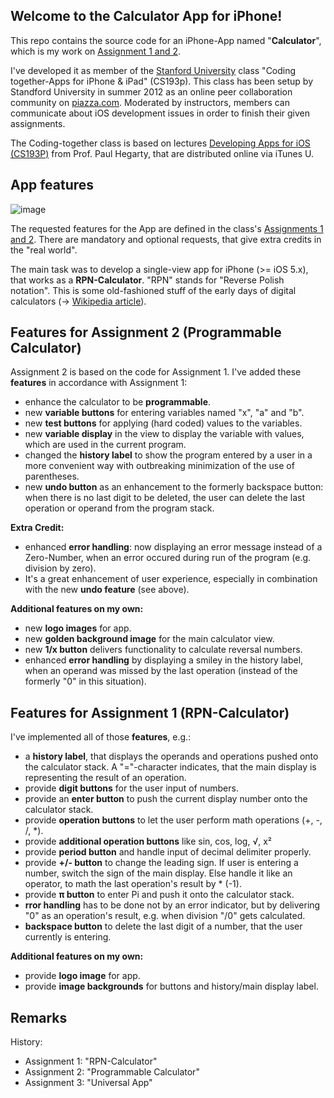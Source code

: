 ## Welcome to the Calculator App for iPhone!

This repo contains the source code for an iPhone-App named "**Calculator**", which is my work on [Assignment 1 and 2](http://itunes.apple.com/us/course/coding-together-apps-for-iphone/id537447071#).

I've developed it as member of the [Stanford University](http://www.stanford.edu) class "Coding together-Apps for iPhone & iPad" (CS193p). This class has been setup by Standford University in summer 2012 as an online peer collaboration community on [piazza.com](http://www.piazza.com). Moderated by instructors, members can communicate about iOS development issues in order to finish their given assignments.

The Coding-together class is based on lectures [Developing Apps for iOS (CS193P)](http://itunes.apple.com/us/course/coding-together-apps-for-iphone/id537447071) from Prof. Paul Hegarty, that are distributed online via iTunes U.

## App features

![image](http://www.arnobost.de/SiteImages/2012-07-09-CalcScreenshot-01.png)

The requested features for the App are defined in the class's [Assignments 1 and 2](http://itunes.apple.com/us/course/coding-together-apps-for-iphone/id537447071#). There are mandatory and optional requests, that give extra credits in the "real world".

The main task was to develop a single-view app for iPhone (>= iOS 5.x), that works as a **RPN-Calculator**. "RPN" stands for "Reverse Polish notation". This is some old-fashioned stuff of the early days of digital calculators (-> [Wikipedia article](http://en.wikipedia.org/wiki/Reverse_Polish_notation)).


## Features for Assignment 2 (Programmable Calculator)

Assignment 2 is based on the code for Assignment 1.
I've added these **features** in accordance with Assignment 1:

* enhance the calculator to be **programmable**.
* new **variable buttons** for entering variables named "x", "a" and "b".
* new **test buttons** for applying (hard coded) values to the variables.
* new **variable display** in the view to display the variable with values, which are used in the current program.
* changed the **history label** to show the program entered by a user in a more convenient way with outbreaking minimization of the use of parentheses.
* new **undo button** as an enhancement to the formerly backspace button: when there is no last digit to be deleted, the user can delete the last operation or operand from the program stack.

**Extra Credit:**
* enhanced **error handling**: now displaying an error message instead of a Zero-Number, when an error occured during run of the program (e.g. division by zero). 
* It's a great enhancement of user experience, especially in combination with the new **undo feature** (see above).

**Additional features on my own:**

* new **logo images** for app.
* new **golden background image** for the main calculator view.
* new **1/x button** delivers functionality to calculate reversal numbers.
* enhanced **error handling** by displaying a smiley in the history label, when an operand was missed by the last operation (instead of the formerly "0" in this situation).


## Features for Assignment 1 (RPN-Calculator)

I've implemented all of those **features**, e.g.:

* a **history label**, that displays the operands and operations pushed onto the calculator stack. A "="-character indicates, that the main display is representing the result of an operation.
* provide **digit buttons** for the user input of numbers.
* provide an **enter button** to push the current display number onto the calculator stack.
* provide **operation buttons** to let the user perform math operations (+, -, /, *).
* provide **additional operation buttons** like sin, cos, log, √, x²
* provide **period button** and handle input of decimal delimiter properly.
* provide **+/- button** to change the leading sign. If user is entering a number, switch the sign of the main display. Else handle it like an operator, to math the last operation's result by * (-1).
* provide **π button** to enter Pi and push it onto the calculator stack.
* **rror handling** has to be done not by an error indicator, but by delivering "0" as an operation's result, e.g. when division "/0" gets calculated.
* **backspace button** to delete the last digit of a number, that the user currently is entering.

**Additional features on my own:**

* provide **logo image** for app.
* provide **image backgrounds** for buttons and history/main display label.


## Remarks

History:
* Assignment 1: "RPN-Calculator"
* Assignment 2: "Programmable Calculator"
* Assignment 3: "Universal App"
